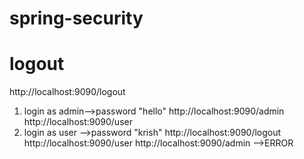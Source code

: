 # spring-security
logout
=======
http://localhost:9090/logout


1. login as admin-->password "hello"
   http://localhost:9090/admin
   http://localhost:9090/user
2. login as user -->password "krish"
   http://localhost:9090/logout
   http://localhost:9090/user
   http://localhost:9090/admin   -->ERROR
